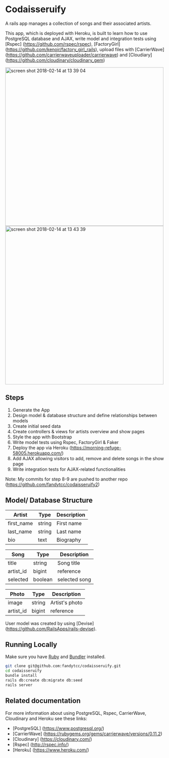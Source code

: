 # Codaisseruify

A rails app manages a collection of songs and their associated artists.

This app, which is deployed with Heroku, is built to learn how to use PostgreSQL database and AJAX, write model and integration tests using [Rspec] (https://github.com/rspec/rspec), [FactoryGirl] (https://github.com/kenoir/factory_girl_rails), upload files with [CarrierWave] (https://github.com/carrierwaveuploader/carrierwave) and [Cloudiary] (https://github.com/cloudinary/cloudinary_gem)

<img width="500" alt="screen shot 2018-02-14 at 13 39 04" src="https://user-images.githubusercontent.com/32798242/36206294-28125704-1192-11e8-8b98-fbeb7f365d1c.png">
<img width="500" alt="screen shot 2018-02-14 at 13 43 39" src="https://user-images.githubusercontent.com/32798242/36206296-295c74aa-1192-11e8-8515-8b02279d7f6a.png">

## Steps
1. Generate the App
2. Design model & database structure and define relationships between models
3. Create initial seed data
4. Create controllers & views for artists overview and show pages
5. Style the app with Bootstrap 
6. Write model tests using Rspec, FactoryGirl & Faker
7. Deploy the app via Heroku (https://morning-refuge-58005.herokuapp.com/)
8. Add AJAX allowing visitors to add, remove and delete songs in the show page
9. Write integration tests for AJAX-related functionalities

Note: My commits for step 8-9 are pushed to another repo (https://github.com/fandytcc/codaisseruify2) 

## Model/ Database Structure
| Artist    | Type   | Description   |
|-----------|--------|---------------|
| first_name| string | First name    |
| last_name | string | Last name     |
| bio       | text   | Biography     |

| Song      | Type   | Description   |
|-----------|--------|---------------|
| title     | string | Song title    |
| artist_id | bigint | reference     |
| selected  | boolean| selected song |

| Photo      | Type   | Description  |
|-----------|--------|---------------|
| image     | string | Artist's photo|
| artist_id | bigint | reference     |

User model was created by using [Devise] (https://github.com/RailsApps/rails-devise).

## Running Locally
Make sure you have [Ruby](https://www.ruby-lang.org/en/) and [Bundler](http://bundler.io/) installed.

```bash
git clone git@github.com:fandytcc/codaisseruify.git
cd codaisseruify
bundle install
rails db:create db:migrate db:seed
rails server
```

## Related documentation

For more information about using PostgreSQL, Rspec, CarrierWave, Cloudinary and Heroku see these links:

* [PostgreSQL] (https://www.postgresql.org/)
* [CarrierWave] (https://rubygems.org/gems/carrierwave/versions/0.11.2)
* [Cloudinary] (https://cloudinary.com/)
* [Rspec] (http://rspec.info/)
* [Heroku] (https://www.heroku.com/)
